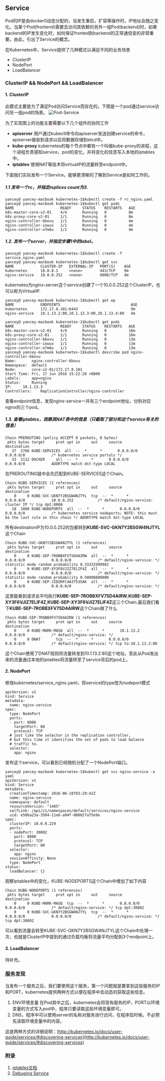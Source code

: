 ## Service
Pod的IP是由docker0动态分配的，当发生重启，扩容等操作时，IP地址会随之变化。当某个Pod(frontend)需要去访问其依赖的另外一组Pod(backend)时，如果backend的IP发生变化时，如何保证fronted到backend的正常通信变的非常重要。由此，引出了Service的概念。

在Kubernetes中，Service提供了几种模式以满足不同的业务场景

* ClusterIP
* NodePort
* LoadBalancer

### ClusterIP && NodePort && LoadBalancer
#### 1. ClusterIP
此模式主要是为了满足Pod访问Service而存在的。下图是一个pod通过service访问另一组pod的场景。
![Pod-Service](service-network.png)

为了实现图上的功能主要需要以下几个组件的协同工作

* **apiserver** 用户通过kubectl命令向apiserver发送创建service的命令，apiserver接收到请求以后将数据存储到etcd中。
* **kube-proxy** kubernetes的每个节点中都有一个叫做kube-proxy的进程，这个进程负责感知service，pod的变化，并将变化的信息写入本地的iptables中。
* **iptables** 使用NAT等技术将virtualIP的流量转至endpoint中。

下面我们实际发布一个Service，能够更清晰的了解到Service是如何工作的。

##### 1.1 发布一个rc，并指定replices count为3.

```
yancey@ yancey-macbook kubernetes-1$kubectl create -f rc_nginx.yaml
yancey@ yancey-macbook kubernetes-1$kubectl get pods
NAME                     READY     STATUS    RESTARTS   AGE
k8s-master-core-v2-01    4/4       Running   0          8m
k8s-proxy-core-v2-01     1/1       Running   0          8m
nginx-controller-6bovu   1/1       Running   0          4m
nginx-controller-iowux   1/1       Running   0          4m
nginx-controller-o7m6u   1/1       Running   0          4m
```

##### 1.2. 发布一个server，并指定步骤1中的label。

```
yancey@ yancey-macbook kubernetes-1$kubectl create -f service_nginx.yaml
yancey@ yancey-macbook kubernetes-1$kubectl get svc
NAME            CLUSTER-IP   EXTERNAL-IP   PORT(S)    AGE
kubernetes      10.0.0.1     <none>        443/TCP    9m
nginx-service   10.0.0.252   <none>        8000/TCP   4m
```
kubernetes为nginx-server这个service创建了一个10.0.0.252这个ClusterIP，也可以称为VirtualIP.

```
yancey@ yancey-macbook kubernetes-1$kubectl get ep
NAME            ENDPOINTS                                AGE
kubernetes      172.17.8.101:6443                        9m
nginx-service   10.1.13.2:80,10.1.13.3:80,10.1.13.4:80   4m
```
```
yancey@ yancey-macbook kubernetes-1$kubectl get pods
NAME                     READY     STATUS    RESTARTS   AGE
k8s-master-core-v2-01    4/4       Running   0          16m
k8s-proxy-core-v2-01     1/1       Running   0          16m
nginx-controller-6bovu   1/1       Running   0          13m
nginx-controller-iowux   1/1       Running   0          13m
nginx-controller-o7m6u   1/1       Running   0          13m
yancey@ yancey-macbook kubernetes-1$kubectl describe pod nginx-controller-6bovu
Name:		nginx-controller-6bovu
Namespace:	default
Node:		core-v2-01/172.17.8.101
Start Time:	Fri, 17 Jun 2016 15:22:20 +0800
Labels:		app=nginx
Status:		Running
IP:		10.1.13.3
Controllers:	ReplicationController/nginx-controller
```
查看endpoint信息，发现nginx-service一共有三个endpoint地址，分别对应nginx的三个pod。

##### 1.3. 查看iptables，观察其NAT表中的信息（只截取了部分和这个service有关的信息）
```
Chain PREROUTING (policy ACCEPT 0 packets, 0 bytes)
 pkts bytes target     prot opt in     out     source               destination
   37  2766 KUBE-SERVICES  all  --  *      *       0.0.0.0/0            0.0.0.0/0            /* kubernetes service portals */
   33  2112 DOCKER     all  --  *      *       0.0.0.0/0            0.0.0.0/0            ADDRTYPE match dst-type LOCAL
```
在PREROUTING链中会先匹配到KUBE-SERVICES这个Chain。

```
Chain KUBE-SERVICES (2 references)
 pkts bytes target     prot opt in     out     source               destination
    0     0 KUBE-SVC-GKN7Y2BSGW4NJTYL  tcp  --  *      *       0.0.0.0/0            10.0.0.252           /* default/nginx-service: cluster IP */ tcp dpt:8000
   18  1080 KUBE-NODEPORTS  all  --  *      *       0.0.0.0/0            0.0.0.0/0            /* kubernetes service nodeports; NOTE: this must be the last rule in this chain */ ADDRTYPE match dst-type LOCAL

```

所有destinationIP为10.0.0.252的包都转到**KUBE-SVC-GKN7Y2BSGW4NJTYL**这个Chain

```
Chain KUBE-SVC-GKN7Y2BSGW4NJTYL (1 references)
 pkts bytes target     prot opt in     out     source               destination
    0     0 KUBE-SEP-7ROBBXFV7SD4AIRW  all  --  *      *       0.0.0.0/0            0.0.0.0/0            /* default/nginx-service: */ statistic mode random probability 0.33332999982
    0     0 KUBE-SEP-XY3F6VJIZ7ELIF4Z  all  --  *      *       0.0.0.0/0            0.0.0.0/0            /* default/nginx-service: */ statistic mode random probability 0.50000000000
    0     0 KUBE-SEP-JIDZHFC4A3T535AK  all  --  *      *       0.0.0.0/0            0.0.0.0/0            /* default/nginx-service: */
```
这里能看到请求会平均执行**KUBE-SEP-7ROBBXFV7SD4AIRW**,**KUBE-SEP-XY3F6VJIZ7ELIF4Z**,**KUBE-SEP-XY3F6VJIZ7ELIF4Z**这三个Chain.最后我们看下**KUBE-SEP-7ROBBXFV7SD4AIRW**这个Chain做了什么

```
Chain KUBE-SEP-7ROBBXFV7SD4AIRW (1 references)
 pkts bytes target     prot opt in     out     source               destination
    0     0 KUBE-MARK-MASQ  all  --  *      *       10.1.13.2            0.0.0.0/0            /* default/nginx-service: */
    0     0 DNAT       tcp  --  *      *       0.0.0.0/0            0.0.0.0/0            /* default/nginx-service: */ tcp to:10.1.13.2:80

```
这个Chain使用了DNAT规则将流量转发到10.1.13.2:80这个地址。至此从Pod发出来的流量通过本地的iptables将流量转至了service背后的pod上。
#### 2. NodePort
修改kubernetes/service_nginx.yaml，将service的type改为nodeport模式

```
apiVersion: v1
kind: Service
metadata:
  name: nginx-service
spec:
  type: NodePort
  ports:
  - port: 8000 
    targetPort: 80
    protocol: TCP
  # just like the selector in the replication controller,
  # but this time it identifies the set of pods to load balance
  # traffic to.
  selector:
    app: nginx
```
发布这个service，可以看到已经随机分配了一个NodePort端口。

```
yancey@ yancey-macbook kubernetes-1$kubectl get svc nginx-service -o yaml
apiVersion: v1
kind: Service
metadata:
  creationTimestamp: 2016-06-18T03:29:42Z
  name: nginx-service
  namespace: default
  resourceVersion: "1405"
  selfLink: /api/v1/namespaces/default/services/nginx-service
  uid: e50ba23a-3504-11e6-a94f-080027a75e9e
spec:
  clusterIP: 10.0.0.229
  ports:
  - nodePort: 30802
    port: 8000
    protocol: TCP
    targetPort: 80
  selector:
    app: nginx
  sessionAffinity: None
  type: NodePort
status:
  loadBalancer: {}
```
观察Iptables中的变化，KUBE-NODEPORTS这个Chain中增加了如下内容

```
Chain KUBE-NODEPORTS (1 references)
 pkts bytes target     prot opt in     out     source               destination
    0     0 KUBE-MARK-MASQ  tcp  --  *      *       0.0.0.0/0            0.0.0.0/0            /* default/nginx-service: */ tcp dpt:30802
    0     0 KUBE-SVC-GKN7Y2BSGW4NJTYL  tcp  --  *      *       0.0.0.0/0            0.0.0.0/0            /* default/nginx-service: */ tcp dpt:30802
```

可以看到流量会转至KUBE-SVC-GKN7Y2BSGW4NJTYL这个Chain中处理一次，也就是ClusterIP中提到的通过负载均衡将流量平均分配到3个endpoint上。

#### 3. LoadBalancer
待补充。

### 服务发现
当发布一个服务之后，我们要使用这个服务，第一个问题就是要拿到这些服务的IP和PORT，kubernetes提供两种方式以便在程序中去动态的获取这些信息。

1. ENV环境变量
在Pod其中之后，kubernetes会将现有服务的IP，PORT以环境变量的方式写入pod中，程序只要读取这些环境变量即可。
2. DNS，程序中可以使用server的名称对服务进行访问，在程序启时候，不必预先读取环境变量中的内容。

这是两种方式的详细说明：[http://kubernetes.io/docs/user-guide/services/#discovering-services](http://kubernetes.io/docs/user-guide/services/#discovering-services)

###  附录
1. [iptables文档](https://access.redhat.com/documentation/en-US/Red_Hat_Enterprise_Linux/4/html/Security_Guide/s1-fireall-ipt-act.html#s2-firewall-policies)
2. [Debuging Service](http://kubernetes.io/docs/user-guide/debugging-services/)
